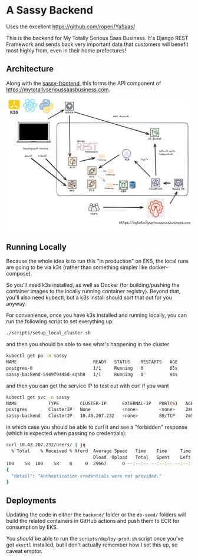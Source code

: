 # A Sassy Backend

Uses the excellent https://github.com/roperi/YaSaas/

This is the backend for My Totally Serious Saas Business. It's Django REST Framework and sends back very important data that customers will benefit most highly from, even in their home prefectures!

## Architecture

Along with the [sassy-frontend](https://github.com/lpmi-13/sassy-frontend), this forms the API component of https://mytotallyserioussaasbusiness.com.

![architecture diagram](sassy-architecture.png)

## Running Locally

Because the whole idea is to run this "in production" on EKS, the local runs are going to be via k3s (rather than something simpler like docker-compose).

So you'll need k3s installed, as well as Docker (for building/pushing the container images to the locally running container registry). Beyond that, you'll also need kubectl, but a k3s install should sort that out for you anyway.

For convenience, once you have k3s installed and running locally, you can run the following script to set everything up:

```sh
./scripts/setup_local_cluster.sh
```

and then you should be able to see what's happening in the cluster

```sh
kubectl get po -n sassy
NAME                             READY   STATUS    RESTARTS   AGE
postgres-0                       1/1     Running   0          85s
sassy-backend-5949f9445d-4qsh8   1/1     Running   0          84s
```

and then you can get the service IP to test out with curl if you want

```sh
kubectl get svc -n sassy
NAME            TYPE        CLUSTER-IP      EXTERNAL-IP   PORT(S)   AGE
postgres        ClusterIP   None            <none>        <none>    2m6s
sassy-backend   ClusterIP   10.43.207.232   <none>        80/TCP    2m5s
```

in which case you should be able to curl it and see a "forbidden" response (which is expected when passing no credentials):

```sh
curl 10.43.207.232/users/ | jq
  % Total    % Received % Xferd  Average Speed   Time    Time     Time  Current
                                 Dload  Upload   Total   Spent    Left  Speed
100    58  100    58    0     0  29667      0 --:--:-- --:--:-- --:--:-- 58000
{
  "detail": "Authentication credentials were not provided."
}
```

## Deployments

Updating the code in either the `backend/` folder or the `db-seed/` folders will build the related containers in GitHub actions and push them to ECR for consumption by EKS.

You _should_ be able to run the `scripts/deploy-prod.sh` script once you've got `eksctl` installed, but I don't actually remember how I set this up, so caveat emptor.

